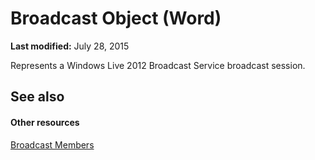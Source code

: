 
# Broadcast Object (Word)

 **Last modified:** July 28, 2015

Represents a Windows Live 2012 Broadcast Service broadcast session.

## See also


#### Other resources


 [Broadcast Members](936c0328-6b7d-b886-c9c8-e942455c5081.md)
